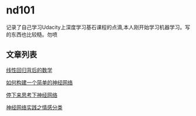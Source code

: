 # nd101
记录了自己学习Udacity上深度学习基石课程的点滴,本人刚开始学习机器学习。写的东西也比较糙。勿喷

## 文章列表
[线性回归背后的数学](http://www.jianshu.com/p/64b1404faaa4)

[如何构建一个简单的神经网络](http://www.jianshu.com/p/15db29e72719)

[停下来思考下神经网络](http://www.jianshu.com/p/905a55b1b744)

[神经网络实践之情感分类](http://www.jianshu.com/p/fd940bc4eb98)
